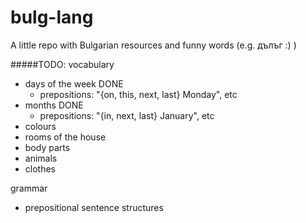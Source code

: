 # bulg-lang
A little repo with Bulgarian resources and funny words (e.g. дълъг :) )

#####TODO:
vocabulary
  - days of the week DONE
    - prepositions: "{on, this, next, last} Monday", etc
  - months DONE
    - prepositions: "{in, next, last} January", etc
  - colours
  - rooms of the house
  - body parts
  - animals
  - clothes

grammar
  - prepositional sentence structures
